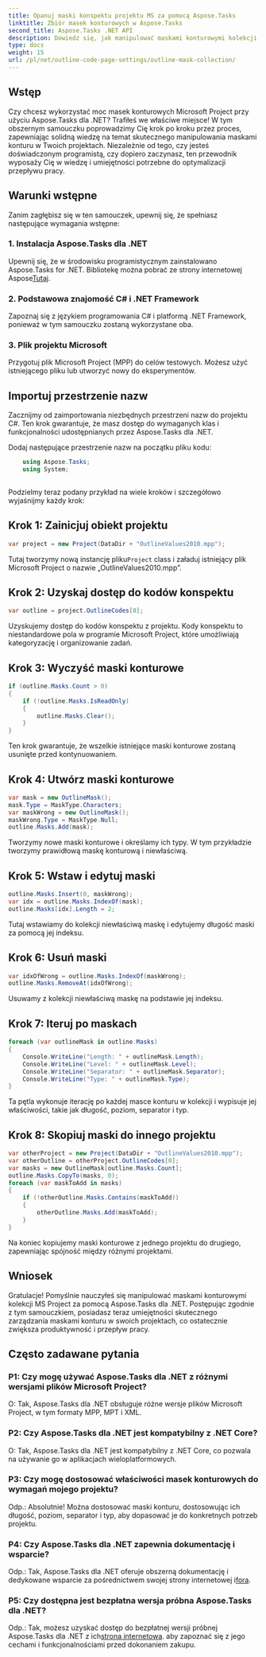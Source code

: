 ```yaml
---
title: Opanuj maski konspektu projektu MS za pomocą Aspose.Tasks
linktitle: Zbiór masek konturowych w Aspose.Tasks
second_title: Aspose.Tasks .NET API
description: Dowiedz się, jak manipulować maskami konturowymi kolekcji MS Project za pomocą Aspose.Tasks dla .NET. Zwiększ produktywność dzięki temu wszechstronnemu samouczkowi.
type: docs
weight: 15
url: /pl/net/outline-code-page-settings/outline-mask-collection/
---
```

## Wstęp
Czy chcesz wykorzystać moc masek konturowych Microsoft Project przy użyciu Aspose.Tasks dla .NET? Trafiłeś we właściwe miejsce! W tym obszernym samouczku poprowadzimy Cię krok po kroku przez proces, zapewniając solidną wiedzę na temat skutecznego manipulowania maskami konturu w Twoich projektach. Niezależnie od tego, czy jesteś doświadczonym programistą, czy dopiero zaczynasz, ten przewodnik wyposaży Cię w wiedzę i umiejętności potrzebne do optymalizacji przepływu pracy.
## Warunki wstępne
Zanim zagłębisz się w ten samouczek, upewnij się, że spełniasz następujące wymagania wstępne:
### 1. Instalacja Aspose.Tasks dla .NET
Upewnij się, że w środowisku programistycznym zainstalowano Aspose.Tasks for .NET. Bibliotekę można pobrać ze strony internetowej Aspose[Tutaj](https://releases.aspose.com/tasks/net/).
### 2. Podstawowa znajomość C# i .NET Framework
Zapoznaj się z językiem programowania C# i platformą .NET Framework, ponieważ w tym samouczku zostaną wykorzystane oba.
### 3. Plik projektu Microsoft
Przygotuj plik Microsoft Project (MPP) do celów testowych. Możesz użyć istniejącego pliku lub utworzyć nowy do eksperymentów.
## Importuj przestrzenie nazw
Zacznijmy od zaimportowania niezbędnych przestrzeni nazw do projektu C#. Ten krok gwarantuje, że masz dostęp do wymaganych klas i funkcjonalności udostępnianych przez Aspose.Tasks dla .NET.

Dodaj następujące przestrzenie nazw na początku pliku kodu:
```csharp
    using Aspose.Tasks;
    using System;
    
```
Podzielmy teraz podany przykład na wiele kroków i szczegółowo wyjaśnijmy każdy krok:
## Krok 1: Zainicjuj obiekt projektu
```csharp
var project = new Project(DataDir + "OutlineValues2010.mpp");
```
 Tutaj tworzymy nową instancję pliku`Project` class i załaduj istniejący plik Microsoft Project o nazwie „OutlineValues2010.mpp”.
## Krok 2: Uzyskaj dostęp do kodów konspektu
```csharp
var outline = project.OutlineCodes[0];
```
Uzyskujemy dostęp do kodów konspektu z projektu. Kody konspektu to niestandardowe pola w programie Microsoft Project, które umożliwiają kategoryzację i organizowanie zadań.
## Krok 3: Wyczyść maski konturowe
```csharp
if (outline.Masks.Count > 0)
{
    if (!outline.Masks.IsReadOnly)
    {
        outline.Masks.Clear();
    }
}
```
Ten krok gwarantuje, że wszelkie istniejące maski konturowe zostaną usunięte przed kontynuowaniem.
## Krok 4: Utwórz maski konturowe
```csharp
var mask = new OutlineMask();
mask.Type = MaskType.Characters;
var maskWrong = new OutlineMask();
maskWrong.Type = MaskType.Null;
outline.Masks.Add(mask);
```
Tworzymy nowe maski konturowe i określamy ich typy. W tym przykładzie tworzymy prawidłową maskę konturową i niewłaściwą.
## Krok 5: Wstaw i edytuj maski
```csharp
outline.Masks.Insert(0, maskWrong);
var idx = outline.Masks.IndexOf(mask);
outline.Masks[idx].Length = 2;
```
Tutaj wstawiamy do kolekcji niewłaściwą maskę i edytujemy długość maski za pomocą jej indeksu.
## Krok 6: Usuń maski
```csharp
var idxOfWrong = outline.Masks.IndexOf(maskWrong);
outline.Masks.RemoveAt(idxOfWrong);
```
Usuwamy z kolekcji niewłaściwą maskę na podstawie jej indeksu.
## Krok 7: Iteruj po maskach
```csharp
foreach (var outlineMask in outline.Masks)
{
    Console.WriteLine("Length: " + outlineMask.Length);
    Console.WriteLine("Level: " + outlineMask.Level);
    Console.WriteLine("Separator: " + outlineMask.Separator);
    Console.WriteLine("Type: " + outlineMask.Type);
}
```
Ta pętla wykonuje iterację po każdej masce konturu w kolekcji i wypisuje jej właściwości, takie jak długość, poziom, separator i typ.
## Krok 8: Skopiuj maski do innego projektu
```csharp
var otherProject = new Project(DataDir + "OutlineValues2010.mpp");
var otherOutline = otherProject.OutlineCodes[0];
var masks = new OutlineMask[outline.Masks.Count];
outline.Masks.CopyTo(masks, 0);
foreach (var maskToAdd in masks)
{
    if (!otherOutline.Masks.Contains(maskToAdd))
    {
        otherOutline.Masks.Add(maskToAdd);
    }
}
```
Na koniec kopiujemy maski konturowe z jednego projektu do drugiego, zapewniając spójność między różnymi projektami.
## Wniosek
Gratulacje! Pomyślnie nauczyłeś się manipulować maskami konturowymi kolekcji MS Project za pomocą Aspose.Tasks dla .NET. Postępując zgodnie z tym samouczkiem, posiadasz teraz umiejętności skutecznego zarządzania maskami konturu w swoich projektach, co ostatecznie zwiększa produktywność i przepływ pracy.
## Często zadawane pytania
### P1: Czy mogę używać Aspose.Tasks dla .NET z różnymi wersjami plików Microsoft Project?
O: Tak, Aspose.Tasks dla .NET obsługuje różne wersje plików Microsoft Project, w tym formaty MPP, MPT i XML.
### P2: Czy Aspose.Tasks dla .NET jest kompatybilny z .NET Core?
O: Tak, Aspose.Tasks dla .NET jest kompatybilny z .NET Core, co pozwala na używanie go w aplikacjach wieloplatformowych.
### P3: Czy mogę dostosować właściwości masek konturowych do wymagań mojego projektu?
Odp.: Absolutnie! Można dostosować maski konturu, dostosowując ich długość, poziom, separator i typ, aby dopasować je do konkretnych potrzeb projektu.
### P4: Czy Aspose.Tasks dla .NET zapewnia dokumentację i wsparcie?
Odp.: Tak, Aspose.Tasks dla .NET oferuje obszerną dokumentację i dedykowane wsparcie za pośrednictwem swojej strony internetowej i[fora](https://forum.aspose.com/c/tasks/15).
### P5: Czy dostępna jest bezpłatna wersja próbna Aspose.Tasks dla .NET?
 Odp.: Tak, możesz uzyskać dostęp do bezpłatnej wersji próbnej Aspose.Tasks dla .NET z ich[strona internetowa](https://releases.aspose.com/tasks/net/). aby zapoznać się z jego cechami i funkcjonalnościami przed dokonaniem zakupu.